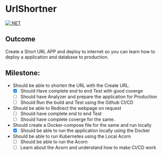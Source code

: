# UrlShortner

[![.NET](https://github.com/satish860/UrlShortner/actions/workflows/dotnet.yml/badge.svg)](https://github.com/satish860/UrlShortner/actions/workflows/dotnet.yml)
## Outcome 
Create a Short URL APP and deploy to internet so you can learn how to deploy a application and database 
to production. 

## Milestone:
 * Should be able to shorten the URL with the Create URL. 
    - [X] Should Have complete end to end Test with good coverge
    - [ ] Should have Analyzer and prepare the application for Production
    - [ ] Should Run the build and Test using the Github CI/CD
  * Should be able to Redirect the webpage on request
     - [ ] Should have complete end to end Test
     - [ ] Should have complete coverge for the same.
  * Should create a Docker-compose file for the same and run locally
  	 - [X] Should be able to run the application locally using the Docker
  * Should be able to run Kubernetes using the Local Acorn
      - [ ] Should be able to run the Acorn 
      - [ ] Learn about the Acorn and understand how to make CI/CD work
